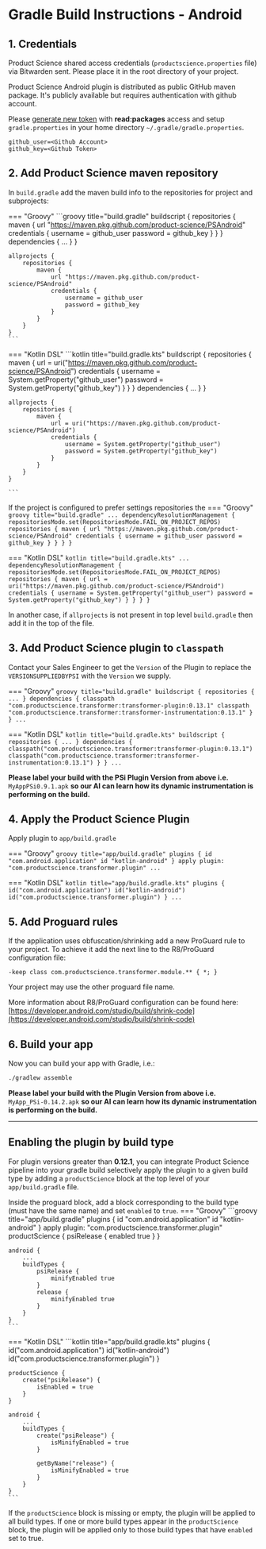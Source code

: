 # Gradle Build Instructions - Android

## 1. Credentials
Product Science shared access credentials (`productscience.properties` file) via Bitwarden sent. 
Please place it in the root directory of your project.

Product Science Android plugin is distributed as public GitHub maven package. 
It's publicly available but requires authentication with github account.

Please [generate new token](https://github.com/settings/tokens/new) with **read:packages** access and setup `gradle.properties` in your home directory `~/.gradle/gradle.properties`.

```properties title="~/.gradle/gradle.properties"
github_user=<Github Account>
github_key=<Github Token>
```

## 2. Add Product Science maven repository

In `build.gradle` add the maven build info to the repositories for project and subprojects:  


=== "Groovy"
    ```groovy title="build.gradle"
    buildscript {
        repositories {
            maven {
                url "https://maven.pkg.github.com/product-science/PSAndroid"
                credentials {
                    username = github_user
                    password = github_key
                }
            }
        }
        dependencies { ... }
    }
    
    allprojects {
        repositories {
            maven {
                url "https://maven.pkg.github.com/product-science/PSAndroid"
                credentials {
                    username = github_user
                    password = github_key
                }
            }
        }
    }
    ```  

=== "Kotlin DSL"
    ```kotlin title="build.gradle.kts"
    buildscript {
        repositories {
            maven {
                url = uri("https://maven.pkg.github.com/product-science/PSAndroid")
                credentials {
                    username = System.getProperty("github_user")
                    password = System.getProperty("github_key")
                }
            }
        }
        dependencies { ... }
    }

    allprojects {
        repositories {
            maven {
                url = uri("https://maven.pkg.github.com/product-science/PSAndroid")
                credentials {
                    username = System.getProperty("github_user")
                    password = System.getProperty("github_key")
                }
            }
        }
    }

    ```

If the project is configured to prefer settings repositories the
=== "Groovy"
    ```groovy title="build.gradle"
    ...
    dependencyResolutionManagement {
        repositoriesMode.set(RepositoriesMode.FAIL_ON_PROJECT_REPOS)
        repositories {
            maven {
                url "https://maven.pkg.github.com/product-science/PSAndroid"
                credentials {
                    username = github_user
                    password = github_key
                }
            }
        }
    }
    ```

=== "Kotlin DSL"
    ```kotlin title="build.gradle.kts"
    ...
    dependencyResolutionManagement {
        repositoriesMode.set(RepositoriesMode.FAIL_ON_PROJECT_REPOS)
        repositories {
            maven {
                url = uri("https://maven.pkg.github.com/product-science/PSAndroid")
                credentials {
                    username = System.getProperty("github_user")
                    password = System.getProperty("github_key")
                }
            }
        }
    }
    ```


In another case, if `allprojects` is not present in top level `build.gradle` then add it in the top of the file.  


## 3. Add Product Science plugin to `classpath`

Contact your Sales Engineer to get the `Version` of the Plugin to replace the `VERSIONSUPPLIEDBYPSI` with the `Version` we supply.  

=== "Groovy"
    ```groovy title="build.gradle"
    buildscript {
        repositories { ... }
        dependencies {
            classpath "com.productscience.transformer:transformer-plugin:0.13.1"
            classpath "com.productscience.transformer:transformer-instrumentation:0.13.1"
        }
    }
    ...
    ```

=== "Kotlin DSL"
    ```kotlin title="build.gradle.kts"
    buildscript {
        repositories { ... }
        dependencies {
            classpath("com.productscience.transformer:transformer-plugin:0.13.1")
            classpath("com.productscience.transformer:transformer-instrumentation:0.13.1")
        }
    }
    ...
    ```

**Please label your build with the PSi Plugin Version from above i.e.**  
`MyAppPSi0.9.1.apk` 
**so our AI can learn how its dynamic instrumentation is performing on the build.**

## 4. Apply the Product Science Plugin  

Apply plugin to `app/build.gradle`  

=== "Groovy"
    ```groovy title="app/build.gradle"
    plugins {
        id "com.android.application"
        id "kotlin-android"
    }
    apply plugin: "com.productscience.transformer.plugin"
    ...
    ```

=== "Kotlin DSL"
    ```kotlin title="app/build.gradle.kts"
    plugins {
        id("com.android.application")
        id("kotlin-android")
        id("com.productscience.transformer.plugin")
    }
    ...
    ```


## 5. Add Proguard rules

If the application uses obfuscation/shrinking add a new ProGuard rule to your project.
To achieve it add the next line to the R8/ProGuard configuration file: 
  
```proguard title="proguard-rules.pro."
-keep class com.productscience.transformer.module.** { *; }
```

Your project may use the other proguard file name.

More information about R8/ProGuard configuration can be found here:
[https://developer.android.com/studio/build/shrink-code](https://developer.android.com/studio/build/shrink-code)

## 6. Build your app
Now you can build your app with Gradle, i.e.:
```bash
./gradlew assemble
```

**Please label your build with the Plugin Version from above i.e.**  
`MyApp_PSi-0.14.2.apk` 
**so our AI can learn how its dynamic instrumentation is performing on the build.**


----


## Enabling the plugin by build type

For plugin versions greater than **0.12.1**, 
you can integrate Product Science pipeline into your gradle build 
selectively apply the plugin to a given build type by adding a `productScience` block 
at the top level of your `app/build.gradle` file. 

Inside the proguard block, add a block corresponding to the build type (must have the same name) and set `enabled` to `true`.
=== "Groovy"
    ```groovy title="app/build.gradle"
    plugins {
        id "com.android.application"
        id "kotlin-android"
    }
    apply plugin: "com.productscience.transformer.plugin" 
    productScience {
        psiRelease {
            enabled true
        }
    }
    
    android {
        ...
        buildTypes {
            psiRelease {
                minifyEnabled true
            }
            release {
                minifyEnabled true
            }
        }
    }
    ```
=== "Kotlin DSL"
    ```kotlin title="app/build.gradle.kts"
    plugins {
        id("com.android.application")
        id("kotlin-android")
        id("com.productscience.transformer.plugin")
    }
    
    productScience {
        create("psiRelease") {
            isEnabled = true
        }
    }
    
    android {
        ...
        buildTypes {
            create("psiRelease") {
                isMinifyEnabled = true
            }
    
            getByName("release") {
                isMinifyEnabled = true
            }
        }
    }
    ```


If the `productScience` block is missing or empty, the plugin will be applied to all build types.
If one or more build types appear in the `productScience` block,
the plugin will be applied only to those build types that have `enabled` set to true. 
